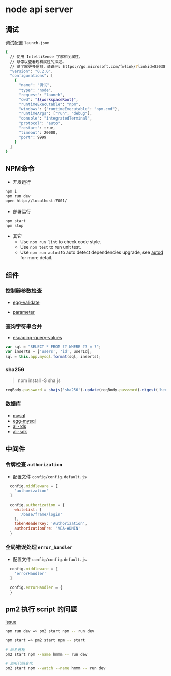 # node api server

## 调试

调试配置 `launch.json`

```bash
{
  // 使用 IntelliSense 了解相关属性。
  // 悬停以查看现有属性的描述。
  // 欲了解更多信息，请访问: https://go.microsoft.com/fwlink/?linkid=830387
  "version": "0.2.0",
  "configurations": [
    {
      "name": "调试",
      "type": "node",
      "request": "launch",
      "cwd": "${workspaceRoot}",
      "runtimeExecutable": "npm",
      "windows": {"runtimeExecutable": "npm.cmd"},
      "runtimeArgs": ["run", "debug"],
      "console": "integratedTerminal",
      "protocol": "auto",
      "restart": true,
      "timeout": 20000,
      "port": 9999
    }
  ]
}
```

## NPM命令

- 开发运行

```bash
npm i
npm run dev
open http://localhost:7001/
```

- 部署运行

```bash
npm start
npm stop
```

- 其它
  - Use `npm run lint` to check code style.
  - Use `npm test` to run unit test.
  - Use `npm run autod` to auto detect dependencies upgrade, see [autod](https://www.npmjs.com/package/autod) for more detail.

## 组件

### 控制器参数检查

- [egg-validate](https://github.com/eggjs/egg-validate)

- [parameter](https://github.com/node-modules/parameter)

### 查询字符串合并

- [escaping-query-values](https://github.com/felixge/node-mysql#escaping-query-values)

```js
var sql = "SELECT * FROM ?? WHERE ?? = ?";
var inserts = ['users', 'id', userId];
sql = this.app.mysql.format(sql, inserts);
```

### sha256

> npm install -S sha.js

```js
reqBody.password = shajs('sha256').update(reqBody.password).digest('hex')
```

### 数据库

- [mysql](https://github.com/mysqljs/mysql#readme)
- [egg-mysql](https://github.com/eggjs/egg-mysql)
- [ali-rds](https://github.com/ali-sdk/ali-rds)
- [ali-sdk](https://github.com/ali-sdk/ali-sdk)

## 中间件

### 令牌检查 `authorization`

- 配置文件 `config/config.default.js`

```js
  config.middleware = [
    'authorization'
  ]

  config.authorization = {
    whiteList: [
      '/base/frame/login'
    ],
    tokenHeaderKey: 'Authorization',
    authorizationPre: 'VEA-ADMIN'
  }
```

### 全局错误处理 `error_handler`

- 配置文件 `config/config.default.js`

```js
  config.middleware = [
    'errorHandler'
  ]

  config.errorHandler = {
  }
```

## pm2 执行 script 的问题


[issue](https://github.com/Unitech/pm2/issues/2808)

```bash
npm run dev => pm2 start npm -- run dev

npm start => pm2 start npm -- start
```

```bash
# 命名进程
pm2 start npm --name hmmm -- run dev

# 监听代码变化
pm2 start npm --watch --name hmmm -- run dev
```